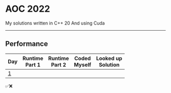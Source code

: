 ﻿# AOC 2022
My solutions written in C++ 20
And using Cuda

---

## Performance


| Day | Runtime<br/>Part 1 | Runtime<br/>Part 2 |Coded<br/>Myself|Looked up<br/>Solution | 
|---|---|---|---|---|
|[1](https://adventofcode.com/2022/day/1)  |  |  |||

✅❌